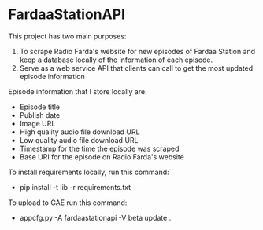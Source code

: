 # FardaaStationAPI
This project has two main purposes:
 1. To scrape Radio Farda's website for new episodes of Fardaa Station and keep
 a database locally of the information of each episode.
 2. Serve as a web service API that clients can call to get the most updated 
 episode information
 
Episode information that I store locally are:
 - Episode title
 - Publish date
 - Image URL
 - High quality audio file download URL
 - Low quality audio file download URL
 - Timestamp for the time the episode was scraped
 - Base URI for the episode on Radio Farda's website

To install requirements locally, run this command:
 - pip install -t lib -r requirements.txt

To upload to GAE run this command:
 - appcfg.py -A fardaastationapi -V beta update .